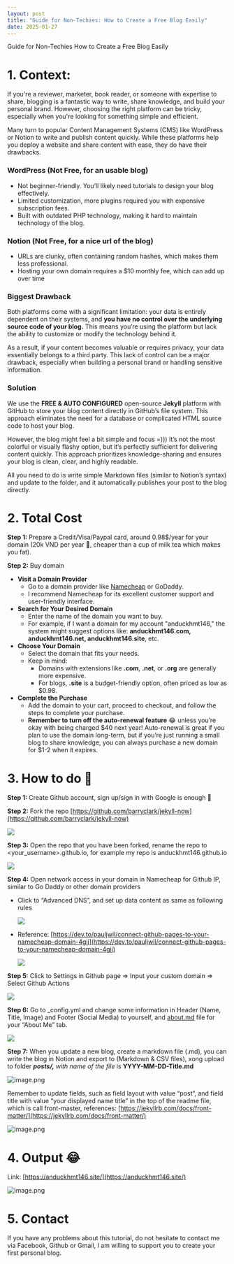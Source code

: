 ```yaml
---
layout: post
title: "Guide for Non-Techies: How to Create a Free Blog Easily"
date: 2025-01-27
---
```



Guide for Non-Techies How to Create a Free Blog Easily

# 1. Context:

If you're a reviewer, marketer, book reader, or someone with expertise to share, blogging is a fantastic way to write, share knowledge, and build your personal brand. However, choosing the right platform can be tricky, especially when you're looking for something simple and efficient.

Many turn to popular Content Management Systems (CMS) like WordPress or Notion to write and publish content quickly. While these platforms help you deploy a website and share content with ease, they do have their drawbacks.

### **WordPress (Not Free, for an usable blog)**

- Not beginner-friendly. You’ll likely need tutorials to design your blog effectively.
- Limited customization, more plugins required you with expensive subscription fees.
- Built with outdated PHP technology, making it hard to maintain technology of the blog.

### **Notion (Not Free, for a nice url of the blog)**

- URLs are clunky, often containing random hashes, which makes them less professional.
- Hosting your own domain requires a $10 monthly fee, which can add up over time

### **Biggest Drawback**

Both platforms come with a significant limitation: your data is entirely dependent on their systems, and **you have no control over the underlying source code of your blog.** This means you’re using the platform but lack the ability to customize or modify the technology behind it.

As a result, if your content becomes valuable or requires privacy, your data essentially belongs to a third party. This lack of control can be a major drawback, especially when building a personal brand or handling sensitive information.

### **Solution**

We use the **FREE & AUTO CONFIGURED** open-source **Jekyll** platform with GitHub to store your blog content directly in GitHub’s file system. This approach eliminates the need for a database or complicated HTML source code to host your blog. 

However, the blog might feel a bit simple and focus =))) It’s not the most colorful or visually flashy option, but it’s perfectly sufficient for delivering content quickly. This approach prioritizes knowledge-sharing and ensures your blog is clean, clear, and highly readable.

All you need to do is write simple Markdown files (similar to Notion’s syntax) and update to the folder, and it automatically publishes your post to the blog directly.

# 2.  Total Cost

**Step 1:** Prepare a Credit/Visa/Paypal card, around 0.98$/year for your domain (20k VND per year 🙂, cheaper than a cup of milk tea which makes you fat).

**Step 2:** Buy domain

- **Visit a Domain Provider**
    - Go to a domain provider like [Namecheap](https://www.namecheap.com/domains/) or GoDaddy.
    - I recommend Namecheap for its excellent customer support and user-friendly interface.
- **Search for Your Desired Domain**
    - Enter the name of the domain you want to buy.
    - For example, if I want a domain for my account "anduckhmt146," the system might suggest options like: **anduckhmt146.com, anduckhmt146.net, anduckhmt146.site**, etc.
- **Choose Your Domain**
    - Select the domain that fits your needs.
    - Keep in mind:
        - Domains with extensions like **.com**, **.net**, or **.org** are generally more expensive.
        - For blogs, **.site** is a budget-friendly option, often priced as low as $0.98.
- **Complete the Purchase**
    - Add the domain to your cart, proceed to checkout, and follow the steps to complete your purchase.
    - **Remember to turn off the auto-renewal feature** 😂 unless you’re okay with being charged $40 next year! Auto-renewal is great if you plan to use the domain long-term, but if you’re just running a small blog to share knowledge, you can always purchase a new domain for $1-2 when it expires.

# 3.  How to do 🙂

**Step 1:** Create Github account, sign up/sign in with Google is enough 🙂

**Step 2:** Fork the repo [https://github.com/barryclark/jekyll-now](https://github.com/barryclark/jekyll-now)

![](/images/Guide%20for%20Non-Techies%20How%20to%20Create%20a%20Free%20Blog%20Ea%20187de13133de8036a0c9eb2ec3428942/Screenshot_2025-01-26_at_23.04.20.png)


**Step 3:** Open the repo that you have been forked, rename the repo to <your_username>.github.io, for example my repo is anduckhmt146.github.io

  ![](/images/Guide%20for%20Non-Techies%20How%20to%20Create%20a%20Free%20Blog%20Ea%20187de13133de8036a0c9eb2ec3428942/image.png)

**Step 4:** Open network access in your domain in Namecheap for Github IP, similar to Go Daddy or other domain providers

- Click to “Advanced DNS”, and set up data content as same as following rules
    
   ![](/images/Guide%20for%20Non-Techies%20How%20to%20Create%20a%20Free%20Blog%20Ea%20187de13133de8036a0c9eb2ec3428942/image%201.png)
    
- Reference: [https://dev.to/pauljwil/connect-github-pages-to-your-namecheap-domain-4gjj](https://dev.to/pauljwil/connect-github-pages-to-your-namecheap-domain-4gjj)
    
     ![](/images/Guide%20for%20Non-Techies%20How%20to%20Create%20a%20Free%20Blog%20Ea%20187de13133de8036a0c9eb2ec3428942/image%202.png)
    

**Step 5:** Click to Settings in Github page ⇒ Input your custom domain ⇒ Select Github Actions

 ![](/images/Guide%20for%20Non-Techies%20How%20to%20Create%20a%20Free%20Blog%20Ea%20187de13133de8036a0c9eb2ec3428942/image%203.png)

**Step 6:** Go to _config.yml and change some information in Header (Name, Title, Image) and Footer (Social Media) to yourself, and [about.md](http://about.md) file for your “About Me” tab.

 ![](/images/Guide%20for%20Non-Techies%20How%20to%20Create%20a%20Free%20Blog%20Ea%20187de13133de8036a0c9eb2ec3428942/image%204.png)

**Step 7:** When you update a new blog, create a markdown file (.md), you can write the blog in Notion and export to (Markdown & CSV files), xong upload to folder ***posts/,** with name of the file* is **YYYY-MM-DD-Title.md**

![image.png](/images/Guide%20for%20Non-Techies%20How%20to%20Create%20a%20Free%20Blog%20Ea%20187de13133de8036a0c9eb2ec3428942/image%205.png)

Remember to update fields, such as field layout with value “post”, and field title with value “your displayed name title” in the top of the readme file, which is call front-master, references: [https://jekyllrb.com/docs/front-matter/](https://jekyllrb.com/docs/front-matter/)

![image.png](/images/Guide%20for%20Non-Techies%20How%20to%20Create%20a%20Free%20Blog%20Ea%20187de13133de8036a0c9eb2ec3428942/image%206.png)

# 4.  Output 😂

Link: [https://anduckhmt146.site/](https://anduckhmt146.site/)

![image.png](/images/Guide%20for%20Non-Techies%20How%20to%20Create%20a%20Free%20Blog%20Ea%20187de13133de8036a0c9eb2ec3428942/image%207.png)

# 5.  Contact

If you have any problems about this tutorial, do not hesitate to contact me via Facebook, Github or Gmail, I am willing to support you to create your first personal blog.
